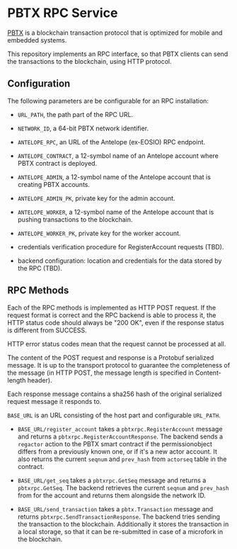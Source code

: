 PBTX RPC Service
================

[PBTX](https://github.com/fixpayments/pbtx) is a blockchain
transaction protocol that is optimized for mobile and embedded
systems.

This repository implements an RPC interface, so that PBTX clients can
send the transactions to the blockchain, using HTTP protocol.

Configuration
-------------

The following parameters are be configurable for an RPC installation:

* `URL_PATH`, the path part of the RPC URL.

* `NETWORK_ID`, a 64-bit PBTX network identifier.

* `ANTELOPE_RPC`, an URL of the Antelope (ex-EOSIO) RPC endpoint.

* `ANTELOPE_CONTRACT`, a 12-symbol name of an Antelope account where
  PBTX contract is deployed.

* `ANTELOPE_ADMIN`, a 12-symbol name of the Antelope account that is
  creating PBTX accounts.

* `ANTELOPE_ADMIN_PK`, private key for the admin account.

* `ANTELOPE_WORKER`, a 12-symbol name of the Antelope account that is
  pushing transactions to the blockchain.

* `ANTELOPE_WORKER_PK`, private key for the worker account.

* credentials verification procedure for RegisterAccount requests
  (TBD).

* backend configuration: location and credentials for the data stored
  by the RPC (TBD).



RPC Methods
-----------

Each of the RPC methods is implemented as HTTP POST request. If the
request format is correct and the RPC backend is able to process it,
the HTTP status code should always be "200 OK", even if the response
status is different from SUCCESS.

HTTP error status codes mean that the request cannot be processed at
all.

The content of the POST request and response is a Protobuf serialized
message. It is up to the transport protocol to guarantee the
completeness of the message (in HTTP POST, the message length is
specified in Content-length header).

Each response message contains a sha256 hash of the original
serialized request message it responds to.

`BASE_URL` is an URL consisting of the host part and configurable
`URL_PATH`.

* `BASE_URL/register_account` takes a `pbtxrpc.RegisterAccount` message
  and returns a `pbtxrpc.RegisterAccountResponse`. The backend sends a
  `regactor` action to the PBTX smart contract if the permissionobject
  differs from a previously known one, or if it's a new actor
  account. It also returns the current `seqnum` and `prev_hash` from
  `actorseq` table in the contract.

* `BASE_URL/get_seq` takes a `pbtxrpc.GetSeq` message and returns a
  `pbtxrpc.GetSeq`. The backend retrieves the current `seqnum` and
  `prev_hash` from for the account and returns them alongside the
  network ID.


* `BASE_URL/send_transaction` takes a `pbtx.Transaction` message and
  returns `pbtxrpc.SendTransactionResponse`. The backend tries sending
  the transaction to the blockchain. Additionally it stores the
  transaction in a local storage, so that it can be re-submitted in
  case of a microfork in the blockchain.


